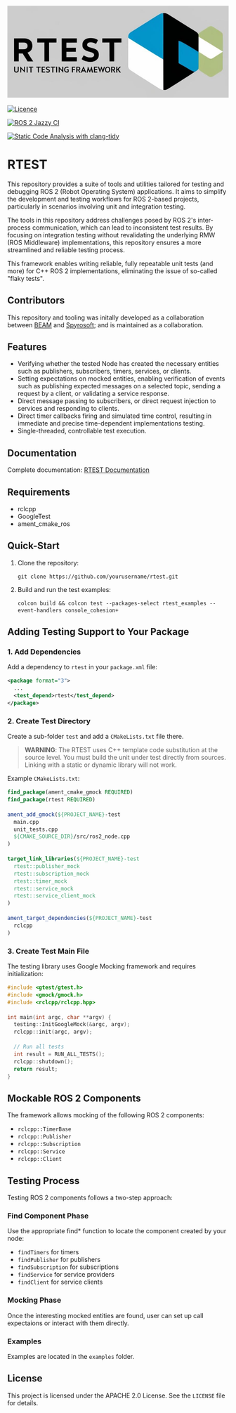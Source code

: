 ![RTEST Logo](rtest/doc/logo.png)

[![Licence](https://img.shields.io/github/license/Ileriayo/markdown-badges?style=for-the-badge)](./LICENSE)

[![ROS 2 Jazzy CI](https://github.com/Beam-and-Spyrosoft/rtest/actions/workflows/ros2-pull-request.yml/badge.svg?branch=main)](https://github.com/Beam-and-Spyrosoft/rtest/actions/workflows/ros2-pull-request.yml)

[![Static Code Analysis with clang-tidy](https://github.com/Beam-and-Spyrosoft/rtest/actions/workflows/ros2-clang-tidy.yml/badge.svg)](https://github.com/Beam-and-Spyrosoft/rtest/actions/workflows/ros2-clang-tidy.yml)


# RTEST

This repository provides a suite of tools and utilities tailored for testing and debugging ROS 2 (Robot Operating System) applications. It aims to simplify the development and testing workflows for ROS 2-based projects, particularly in scenarios involving unit and integration testing. 

The tools in this repository address challenges posed by ROS 2's inter-process communication, which can lead to inconsistent test results. By focusing on integration testing without revalidating the underlying RMW (ROS Middleware) implementations, this repository ensures a more streamlined and reliable testing process.

This framework enables writing reliable, fully repeatable unit tests (and more) for C++ ROS 2 implementations, eliminating the issue of so-called "flaky tests".

## Contributors
This repository and tooling was initally developed as a collaboration between [BEAM](https://beam.global/) and [Spyrosoft](https://spyro-soft.com/); and is maintained as a collaboration.

## Features

- Verifying whether the tested Node has created the necessary entities such as publishers, subscribers, timers, services, or clients.
- Setting expectations on mocked entities, enabling verification of events such as publishing expected messages on a selected topic, sending a request by a client, or validating a service response.
- Direct message passing to subscribers, or direct request injection to services and responding to clients.
- Direct timer callbacks firing and simulated time control, resulting in immediate and precise time-dependent implementations testing.
- Single-threaded, controllable test execution.

## Documentation

Complete documentation: [RTEST Documentation](https://rtest.readthedocs.io/en/latest/)

## Requirements

- rclcpp
- GoogleTest
- ament_cmake_ros

## Quick-Start

1. Clone the repository:
    ```
    git clone https://github.com/yourusername/rtest.git
    ```
2. Build and run the test examples:
    ```
    colcon build && colcon test --packages-select rtest_examples --event-handlers console_cohesion+
    ```

## Adding Testing Support to Your Package

### 1. Add Dependencies

Add a dependency to `rtest` in your `package.xml` file:

```xml
<package format="3">
  ...
  <test_depend>rtest</test_depend>
</package>
```

### 2. Create Test Directory

Create a sub-folder `test` and add a `CMakeLists.txt` file there.

> **WARNING**: The RTEST uses C++ template code substitution at the source level. You must build the unit under test directly from sources. Linking with a static or dynamic library will not work.

Example `CMakeLists.txt`:

```cmake
find_package(ament_cmake_gmock REQUIRED)
find_package(rtest REQUIRED)

ament_add_gmock(${PROJECT_NAME}-test
  main.cpp
  unit_tests.cpp
  ${CMAKE_SOURCE_DIR}/src/ros2_node.cpp
)

target_link_libraries(${PROJECT_NAME}-test
  rtest::publisher_mock
  rtest::subscription_mock
  rtest::timer_mock
  rtest::service_mock
  rtest::service_client_mock
)

ament_target_dependencies(${PROJECT_NAME}-test
  rclcpp
)
```

### 3. Create Test Main File

The testing library uses Google Mocking framework and requires initialization:

```cpp
#include <gtest/gtest.h>
#include <gmock/gmock.h>
#include <rclcpp/rclcpp.hpp>

int main(int argc, char **argv) {
  testing::InitGoogleMock(&argc, argv);
  rclcpp::init(argc, argv);

  // Run all tests
  int result = RUN_ALL_TESTS();
  rclcpp::shutdown();
  return result;
}
```

## Mockable ROS 2 Components

The framework allows mocking of the following ROS 2 components:

- `rclcpp::TimerBase`
- `rclcpp::Publisher`
- `rclcpp::Subscription`
- `rclcpp::Service`
- `rclcpp::Client`

## Testing Process

Testing ROS 2 components follows a two-step approach:

### Find Component Phase

Use the appropriate find* function to locate the component created by your node:

- `findTimers` for timers
- `findPublisher` for publishers
- `findSubscription` for subscriptions
- `findService` for service providers
- `findClient` for service clients

### Mocking Phase

Once the interesting mocked entities are found, user can set up call expectaions or interact with them directly.


### Examples

Examples are located in the `examples` folder.


## License

This project is licensed under the APACHE 2.0 License. See the `LICENSE` file for details.
